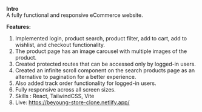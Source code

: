 **Intro**  
A fully functional and responsive eCommerce website.

**Features:**  
1. Implemented login, product search, product filter, add to cart, add to wishlist, and checkout
functionality.
2. The product page has an image carousel with multiple images of the product.
3. Created protected routes that can be accessed only by logged-in users.
4. Created an infinite scroll component on the search products page as an alternative to pagination for a better experience.
5. Also added track order functionality for logged-in users.
6. Fully responsive across all screen sizes.
7. Skills : React, TailwindCSS, Vite
8. Live: https://beyoung-store-clone.netlify.app/
